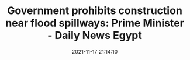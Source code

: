 ---
"title": "Government prohibits construction near flood spillways: Prime Minister - Daily News Egypt"
"date": "2021-11-17 21:14:10"
"feed_name": "GOOGLENEWSCONSTRUCTION"
"feed_website": "https://news.google.com/search?q=construction%2Bincident&hl=en-US&gl=US&ceid=US:en"
"feed_rss": "https://news.google.com/rss/search?q=construction%2Bincident&hl=en-US&gl=US&ceid=US:en"
"link": "https://dailynewsegypt.com/2021/11/17/government-prohibits-construction-near-flood-spillways-prime-minister/"
"source": "{'href': 'https://dailynewsegypt.com', 'title': 'Daily News Egypt'}"
"file": "_posts/2021-1-1-18d47c36d26d11f2e1aa398371019324ccc6e4dc.md"
"accident": "0"
"drilling": "0"
"dead": "0"
"injured": "0"
"arrested": "0"
"place": "unknown place"
"where": "unknown site"
"causes": "unknown"
"place_uri": "unknown place"
---